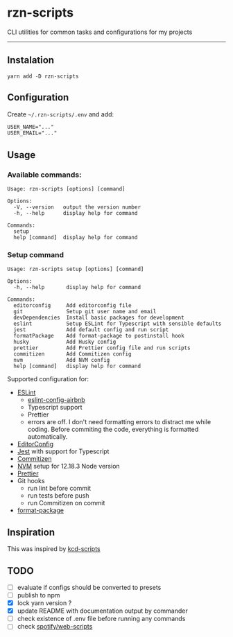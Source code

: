 # rzn-scripts

CLI utilities for common tasks and configurations for my projects

---

## Instalation

```shell
yarn add -D rzn-scripts
```

## Configuration

Create `~/.rzn-scripts/.env` and add:

```txt
USER_NAME="..."
USER_EMAIL="..."
```

## Usage

### Available commands:

```text
Usage: rzn-scripts [options] [command]

Options:
  -V, --version   output the version number
  -h, --help      display help for command

Commands:
  setup
  help [command]  display help for command
```

### Setup command

```text
Usage: rzn-scripts setup [options] [command]

Options:
  -h, --help       display help for command

Commands:
  editorconfig     Add editorconfig file
  git              Setup git user name and email
  devDependencies  Install basic packages for development
  eslint           Setup ESLint for Typescript with sensible defaults
  jest             Add default config and run script
  formatPackage    Add format-package to postinstall hook
  husky            Add Husky config
  prettier         Add Prettier config file and run scripts
  commitizen       Add Commitizen config
  nvm              Add NVM config
  help [command]   display help for command
```

Supported configuration for:

-   [ESLint](https://eslint.org/)
    -   [eslint-config-airbnb](https://www.npmjs.com/package/eslint-config-airbnb)
    -   Typescript support
    -   Prettier
    -   errors are off. I don't need formatting errors to distract me while coding. Before commiting the code, everything is formatted automatically.
-   [EditorConfig](https://editorconfig.org/)
-   [Jest](https://jestjs.io/) with support for Typescript
-   [Commitizen](https://github.com/commitizen/cz-cli#making-your-repo-commitizen-friendly)
-   [NVM](https://github.com/nvm-sh/nvm) setup for 12.18.3 Node version
-   [Prettier](https://prettier.io/)
-   Git hooks
    -   run lint before commit
    -   run tests before push
    -   run Commitizen on commit
-   [format-package](https://www.npmjs.com/package/format-package)

## Inspiration

This was inspired by [kcd-scripts](https://github.com/kentcdodds/kcd-scripts)

## TODO

-   [ ] evaluate if configs should be converted to presets
-   [ ] publish to npm
-   [x] lock yarn version ?
-   [x] update README with documentation output by commander
-   [ ] check existence of .env file before running any commands
-   [ ] check [spotify/web-scripts](https://github.com/spotify/web-scripts)

